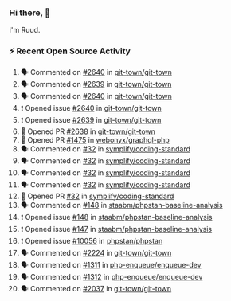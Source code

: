 ### Hi there, 👋

I'm Ruud.
 
### :zap: Recent Open Source Activity

<!--START_SECTION:activity-->
1. 🗣 Commented on [#2640](https://github.com/git-town/git-town/issues/2640#issuecomment-1792007228) in [git-town/git-town](https://github.com/git-town/git-town)
2. 🗣 Commented on [#2639](https://github.com/git-town/git-town/issues/2639#issuecomment-1790850391) in [git-town/git-town](https://github.com/git-town/git-town)
3. 🗣 Commented on [#2640](https://github.com/git-town/git-town/issues/2640#issuecomment-1790565314) in [git-town/git-town](https://github.com/git-town/git-town)
4. ❗ Opened issue [#2640](https://github.com/git-town/git-town/issues/2640) in [git-town/git-town](https://github.com/git-town/git-town)
5. ❗ Opened issue [#2639](https://github.com/git-town/git-town/issues/2639) in [git-town/git-town](https://github.com/git-town/git-town)
6. 💪 Opened PR [#2638](https://github.com/git-town/git-town/pull/2638) in [git-town/git-town](https://github.com/git-town/git-town)
7. 💪 Opened PR [#1475](https://github.com/webonyx/graphql-php/pull/1475) in [webonyx/graphql-php](https://github.com/webonyx/graphql-php)
8. 🗣 Commented on [#32](https://github.com/symplify/coding-standard/pull/32#issuecomment-1787823921) in [symplify/coding-standard](https://github.com/symplify/coding-standard)
9. 🗣 Commented on [#32](https://github.com/symplify/coding-standard/pull/32#issuecomment-1787742609) in [symplify/coding-standard](https://github.com/symplify/coding-standard)
10. 🗣 Commented on [#32](https://github.com/symplify/coding-standard/pull/32#issuecomment-1787337668) in [symplify/coding-standard](https://github.com/symplify/coding-standard)
11. 🗣 Commented on [#32](https://github.com/symplify/coding-standard/pull/32#issuecomment-1787298637) in [symplify/coding-standard](https://github.com/symplify/coding-standard)
12. 💪 Opened PR [#32](https://github.com/symplify/coding-standard/pull/32) in [symplify/coding-standard](https://github.com/symplify/coding-standard)
13. 🗣 Commented on [#148](https://github.com/staabm/phpstan-baseline-analysis/issues/148#issuecomment-1786849471) in [staabm/phpstan-baseline-analysis](https://github.com/staabm/phpstan-baseline-analysis)
14. ❗ Opened issue [#148](https://github.com/staabm/phpstan-baseline-analysis/issues/148) in [staabm/phpstan-baseline-analysis](https://github.com/staabm/phpstan-baseline-analysis)
15. ❗ Opened issue [#147](https://github.com/staabm/phpstan-baseline-analysis/issues/147) in [staabm/phpstan-baseline-analysis](https://github.com/staabm/phpstan-baseline-analysis)
16. ❗ Opened issue [#10056](https://github.com/phpstan/phpstan/issues/10056) in [phpstan/phpstan](https://github.com/phpstan/phpstan)
17. 🗣 Commented on [#2224](https://github.com/git-town/git-town/issues/2224#issuecomment-1775321304) in [git-town/git-town](https://github.com/git-town/git-town)
18. 🗣 Commented on [#1311](https://github.com/php-enqueue/enqueue-dev/pull/1311#issuecomment-1775072674) in [php-enqueue/enqueue-dev](https://github.com/php-enqueue/enqueue-dev)
19. 🗣 Commented on [#1312](https://github.com/php-enqueue/enqueue-dev/pull/1312#issuecomment-1774140603) in [php-enqueue/enqueue-dev](https://github.com/php-enqueue/enqueue-dev)
20. 🗣 Commented on [#2037](https://github.com/git-town/git-town/issues/2037#issuecomment-1773171449) in [git-town/git-town](https://github.com/git-town/git-town)
<!--END_SECTION:activity-->
